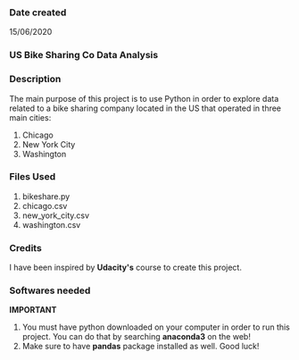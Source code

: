 ### Date created
15/06/2020
<h3>US Bike Sharing Co Data Analysis<h3>

### Description
The main purpose of this project is to use Python in order to explore data related to a bike sharing company located in the US that operated in three main cities:
1. Chicago
2. New York City
3. Washington

### Files Used

1. bikeshare.py
2. chicago.csv
3. new_york_city.csv
4. washington.csv

### Credits

I have been inspired by **Udacity's** course to create this project.

### Softwares needed
**IMPORTANT**
1. You must have python downloaded on your computer in order to run this project. You can do that by searching **anaconda3** on the web!
2. Make sure to have **pandas** package installed as well. Good luck!
